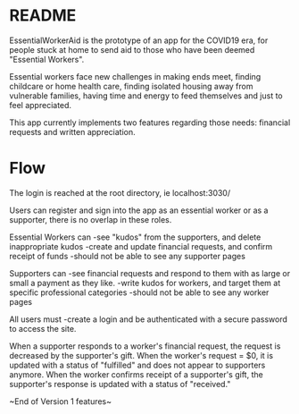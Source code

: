 # README

EssentialWorkerAid is the prototype of an app for the COVID19 era, for people stuck at home to send aid to those who have been deemed "Essential Workers".

Essential workers face new challenges in making ends meet, finding childcare or home health care, finding isolated housing away from vulnerable families, having time and energy to feed themselves and just to feel appreciated.

This app currently implements two features regarding those needs: financial requests and written appreciation.

# Flow

The login is reached at the root directory, ie localhost:3030/

Users can register and sign into the app as an essential worker or as a supporter, there is no overlap in these roles.

Essential Workers can
-see "kudos" from the supporters, and delete inappropriate kudos
-create and update financial requests, and confirm receipt of funds
-should not be able to see any supporter pages

Supporters can
-see financial requests and respond to them with as large or small a payment as they like. 
-write kudos for workers, and target them at specific professional categories
-should not be able to see any worker pages

All users must
-create a login and be authenticated with a secure password to access the site.

When a supporter responds to a worker's financial request, the request is decreased by the supporter's gift.  When the worker's request = $0, it is updated with a status of "fulfilled" and does not appear to supporters anymore.  When the worker confirms receipt of a supporter's gift, the supporter's response is updated with a status of "received."

~End of Version 1 features~
